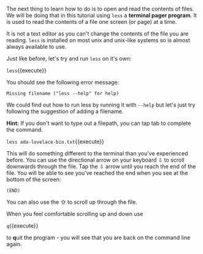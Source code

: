 The next thing to learn how to do is to open and read the contents of files.  
We will be doing that in this tutorial using `less` a **terminal pager 
program**.  It is used to read the contents of a file one screen (or page) at a 
time.  

It is not a text editor as you can't change the contents of the file you are 
reading.  `less` is installed on most unix and unix-like systems so is almost 
always available to use.

Just like before, let's try and run `less` on it's own:

`less`{{execute}}

You should see the following error message:

`Missing filename ("less --help" for help)`

We could find out how to run less by running it with `--help` but let's just 
try following the suggestion of adding a filename.

**Hint:** If you don't want to type out a filepath, you can tap tab to 
complete the command.

`less ada-lovelace-bio.txt`{{execute}}

This will do something different to the terminal than you've experienced 
before. You can use the directional arrow on your keyboard ⇩ to scroll 
downwards through the file. Tap the ⇩ arrow until you reach the end of the 
file.  You will be able to see you've reached the end when you see at the 
bottom of the screen:
 
 `(END)`
 
You can also use the ⇧ to scroll up through the file.

When you feel comfortable scrolling up and down use 


`q`{{execute}}

to **q**uit the program - you will see that you are back on the command line 
again.